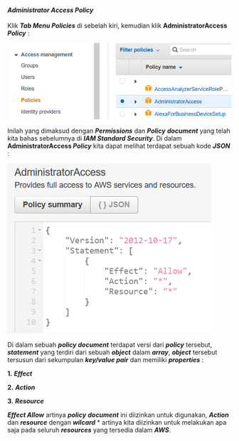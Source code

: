 #### *Administrator Access Policy*

Klik ***Tab Menu Policies*** di sebelah kiri, kemudian klik **AdministratorAccess *Policy*** :

<img src="/assets/AdministratorAccess Policy.png">

Inilah yang dimaksud dengan ***Permissions*** dan ***Policy*** ***document*** yang telah kita bahas sebelumnya di ***IAM Standard Security***. Di dalam **AdministratorAccess *Policy*** kita dapat melihat terdapat sebuah kode ***JSON*** :

<img src="/assets/Administrator Access Policy.png">

Di dalam sebuah ***policy document*** terdapat versi dari ***policy*** tersebut, ***statement*** yang terdiri dari sebuah ***object*** dalam ***array***, ***object*** tersebut tersusun dari sekumpulan ***key/value pair*** dan memiliki ***properties*** :

**1.**   ***Effect***

**2.**   ***Action***

**3.**   ***Resource***

***Effect Allow*** artinya ***policy*** ***document*** ini diizinkan untuk digunakan, ***Action*** dan ***resource*** dengan ***wilcard*** * artinya kita diizinkan untuk melakukan apa saja pada seluruh ***resources*** yang tersedia dalam ***AWS***.

